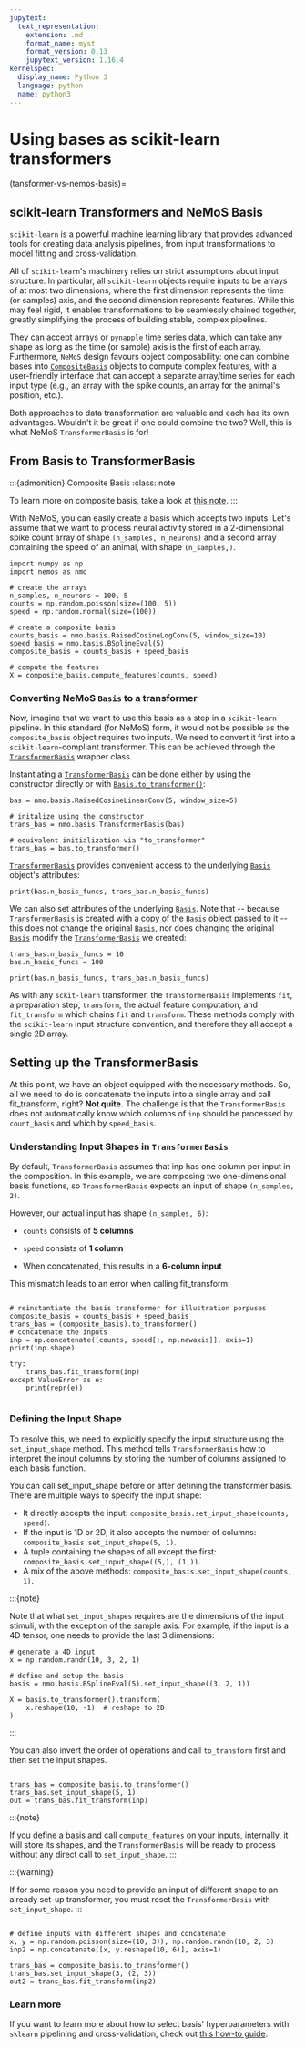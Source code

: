 ```yaml
---
jupytext:
  text_representation:
    extension: .md
    format_name: myst
    format_version: 0.13
    jupytext_version: 1.16.4
kernelspec:
  display_name: Python 3
  language: python
  name: python3
---
```


# Using bases as scikit-learn transformers

(tansformer-vs-nemos-basis)=
## scikit-learn Transformers and NeMoS Basis

`scikit-learn` is a powerful machine learning library that provides advanced tools for creating data analysis pipelines, from input transformations to model fitting and cross-validation.

All of `scikit-learn`'s machinery relies on strict assumptions about input structure. In particular, all `scikit-learn` 
objects require inputs to be arrays of at most two dimensions, where the first dimension represents the time (or samples) 
axis, and the second dimension represents features. 
While this may feel rigid, it enables transformations to be seamlessly chained together, greatly simplifying the 
process of building stable, complex pipelines.

They can accept arrays or `pynapple` time series data,  which can take any shape as long as the time (or sample) axis is the first of each array. 
Furthermore, `NeMoS` design favours object composability: one can combine bases into [`CompositeBasis`](composing_basis_function) objects to compute complex features, with a user-friendly interface that can accept a separate array/time series for each input type (e.g., an array with the spike counts, an array for the animal's position, etc.).

Both approaches to data transformation are valuable and each has its own advantages. Wouldn't it be great if one could combine the two? Well, this is what NeMoS `TransformerBasis` is for!


## From Basis to TransformerBasis

:::{admonition} Composite Basis
:class: note

To learn more on composite basis, take a look at [this note](composing_basis_function).
:::

With NeMoS, you can easily create a basis which accepts two inputs. Let's assume that we want to process neural activity stored in a 2-dimensional spike count array of shape `(n_samples, n_neurons)` and a second array containing the speed of an animal, with shape `(n_samples,)`.

```{code-cell} ipython3
import numpy as np
import nemos as nmo

# create the arrays
n_samples, n_neurons = 100, 5
counts = np.random.poisson(size=(100, 5))
speed = np.random.normal(size=(100))

# create a composite basis
counts_basis = nmo.basis.RaisedCosineLogConv(5, window_size=10)
speed_basis = nmo.basis.BSplineEval(5)
composite_basis = counts_basis + speed_basis

# compute the features
X = composite_basis.compute_features(counts, speed)

```

### Converting NeMoS `Basis` to a transformer

Now, imagine that we want to use this basis as a step in a `scikit-learn` pipeline. 
In this standard (for NeMoS) form, it would not be possible as the `composite_basis` object requires two inputs. We need to convert it first into a `scikit-learn`-compliant  transformer. This can be achieved through the [`TransformerBasis`](nemos.basis._transformer_basis.TransformerBasis) wrapper class.

Instantiating a [`TransformerBasis`](nemos.basis._transformer_basis.TransformerBasis) can be done either by using the constructor directly or with [`Basis.to_transformer()`](nemos.basis._basis.Basis.to_transformer):


```{code-cell} ipython3
bas = nmo.basis.RaisedCosineLinearConv(5, window_size=5)

# initalize using the constructor
trans_bas = nmo.basis.TransformerBasis(bas)

# equivalent initialization via "to_transformer"
trans_bas = bas.to_transformer()

```

[`TransformerBasis`](nemos.basis._transformer_basis.TransformerBasis) provides convenient access to the underlying [`Basis`](nemos.basis._basis.Basis) object's attributes:


```{code-cell} ipython3
print(bas.n_basis_funcs, trans_bas.n_basis_funcs)
```

We can also set attributes of the underlying [`Basis`](nemos.basis._basis.Basis). Note that -- because [`TransformerBasis`](nemos.basis._transformer_basis.TransformerBasis) is created with a copy of the [`Basis`](nemos.basis._basis.Basis) object passed to it -- this does not change the original [`Basis`](nemos.basis._basis.Basis), nor does changing the original [`Basis`](nemos.basis._basis.Basis) modify the [`TransformerBasis`](nemos.basis._transformer_basis.TransformerBasis) we created:


```{code-cell} ipython3
trans_bas.n_basis_funcs = 10
bas.n_basis_funcs = 100

print(bas.n_basis_funcs, trans_bas.n_basis_funcs)
```

As with any `sckit-learn` transformer, the `TransformerBasis` implements `fit`, a preparation step, `transform`, the actual feature computation, and `fit_transform` which chains `fit` and `transform`. These methods comply with the `scikit-learn` input structure convention, and therefore they all accept a single 2D array.

## Setting up the TransformerBasis

At this point, we have an object equipped with the necessary methods. So, all we need to do is concatenate the inputs into a single array and call fit_transform, right? **Not quite.** The challenge is that the `TransformerBasis` does not automatically know which columns of `inp` should be processed by `count_basis` and which by `speed_basis`.

### Understanding Input Shapes in `TransformerBasis`

By default, `TransformerBasis` assumes that inp has one column per input in the composition. In this example, we are composing two one-dimensional basis functions, so `TransformerBasis` expects an input of shape `(n_samples, 2)`.

However, our actual input has shape `(n_samples, 6)`:

- `counts` consists of **5 columns**

- `speed` consists of **1 column**

- When concatenated, this results in a **6-column input**

This mismatch leads to an error when calling fit_transform:


```{code-cell} ipython3

# reinstantiate the basis transformer for illustration porpuses
composite_basis = counts_basis + speed_basis
trans_bas = (composite_basis).to_transformer()
# concatenate the inputs
inp = np.concatenate([counts, speed[:, np.newaxis]], axis=1)
print(inp.shape)

try:
    trans_bas.fit_transform(inp)
except ValueError as e:
    print(repr(e))
    
```
### Defining the Input Shape

To resolve this, we need to explicitly specify the input structure using the `set_input_shape` method. This method tells `TransformerBasis` how to interpret the input columns by storing the number of columns assigned to each basis function.

You can call set_input_shape before or after defining the transformer basis. There are multiple ways to specify the input shape:

- It directly accepts the input: `composite_basis.set_input_shape(counts, speed)`.
- If the input is 1D or 2D, it also accepts the number of columns: `composite_basis.set_input_shape(5, 1)`.
- A tuple containing the shapes of all except the first: `composite_basis.set_input_shape((5,), (1,))`.
- A mix of the above methods: `composite_basis.set_input_shape(counts, 1)`.

:::{note}

Note that what `set_input_shapes` requires are the dimensions of the input stimuli, with the exception of the sample 
axis. For example, if the input is a 4D tensor, one needs to provide the last 3 dimensions:

```{code} ipython3
# generate a 4D input
x = np.random.randn(10, 3, 2, 1)

# define and setup the basis
basis = nmo.basis.BSplineEval(5).set_input_shape((3, 2, 1))

X = basis.to_transformer().transform(
    x.reshape(10, -1)  # reshape to 2D
)
```
:::

You can also invert the order of operations and call `to_transform` first and then set the input shapes. 
```{code-cell} ipython3

trans_bas = composite_basis.to_transformer()
trans_bas.set_input_shape(5, 1) 
out = trans_bas.fit_transform(inp)
```

:::{note}

If you define a basis and call `compute_features` on your inputs, internally, it will store its shapes, 
and the `TransformerBasis` will be ready to process without any direct call to `set_input_shape`.
:::

:::{warning}

If for some reason you need to provide an input of different shape to an already set-up transformer, you must reset the 
`TransformerBasis` with `set_input_shape`.
:::

```{code-cell} ipython3

# define inputs with different shapes and concatenate
x, y = np.random.poisson(size=(10, 3)), np.random.randn(10, 2, 3) 
inp2 = np.concatenate([x, y.reshape(10, 6)], axis=1)

trans_bas = composite_basis.to_transformer()
trans_bas.set_input_shape(3, (2, 3)) 
out2 = trans_bas.fit_transform(inp2)
```


### Learn more

If you want to learn more about how to select basis' hyperparameters with `sklearn` pipelining and cross-validation, check out [this how-to guide](sklearn-how-to).

